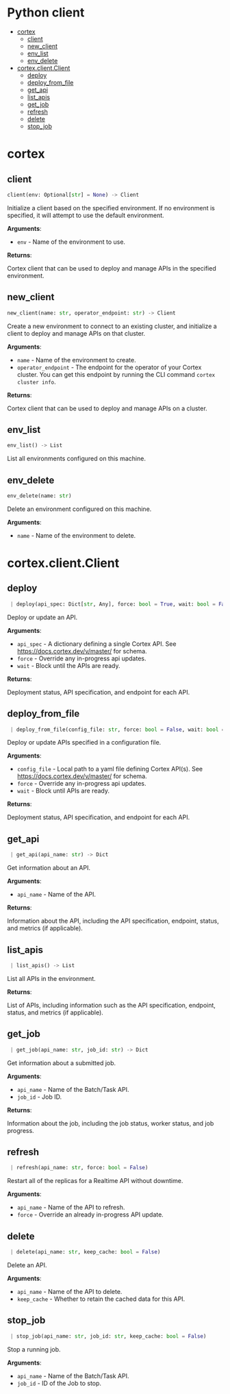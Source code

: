 # Python client

* [cortex](#cortex)
  * [client](#client)
  * [new\_client](#new_client)
  * [env\_list](#env_list)
  * [env\_delete](#env_delete)
* [cortex.client.Client](#cortex-client-client)
  * [deploy](#deploy)
  * [deploy\_from\_file](#deploy_from_file)
  * [get\_api](#get_api)
  * [list\_apis](#list_apis)
  * [get\_job](#get_job)
  * [refresh](#refresh)
  * [delete](#delete)
  * [stop\_job](#stop_job)

# cortex

## client

```python
client(env: Optional[str] = None) -> Client
```

Initialize a client based on the specified environment. If no environment is specified, it will attempt to use the default environment.

**Arguments**:

- `env` - Name of the environment to use.


**Returns**:

  Cortex client that can be used to deploy and manage APIs in the specified environment.

## new\_client

```python
new_client(name: str, operator_endpoint: str) -> Client
```

Create a new environment to connect to an existing cluster, and initialize a client to deploy and manage APIs on that cluster.

**Arguments**:

- `name` - Name of the environment to create.
- `operator_endpoint` - The endpoint for the operator of your Cortex cluster. You can get this endpoint by running the CLI command `cortex cluster info`.


**Returns**:

  Cortex client that can be used to deploy and manage APIs on a cluster.

## env\_list

```python
env_list() -> List
```

List all environments configured on this machine.

## env\_delete

```python
env_delete(name: str)
```

Delete an environment configured on this machine.

**Arguments**:

- `name` - Name of the environment to delete.

# cortex.client.Client

## deploy

<!-- CORTEX_VERSION_MINOR -->

```python
 | deploy(api_spec: Dict[str, Any], force: bool = True, wait: bool = False)
```

Deploy or update an API.

**Arguments**:

- `api_spec` - A dictionary defining a single Cortex API. See https://docs.cortex.dev/v/master/ for schema.
- `force` - Override any in-progress api updates.
- `wait` - Block until the APIs are ready.


**Returns**:

  Deployment status, API specification, and endpoint for each API.

## deploy\_from\_file

<!-- CORTEX_VERSION_MINOR -->

```python
 | deploy_from_file(config_file: str, force: bool = False, wait: bool = False) -> Dict
```

Deploy or update APIs specified in a configuration file.

**Arguments**:

- `config_file` - Local path to a yaml file defining Cortex API(s). See https://docs.cortex.dev/v/master/ for schema.
- `force` - Override any in-progress api updates.
- `wait` - Block until APIs are ready.


**Returns**:

  Deployment status, API specification, and endpoint for each API.

## get\_api

```python
 | get_api(api_name: str) -> Dict
```

Get information about an API.

**Arguments**:

- `api_name` - Name of the API.


**Returns**:

  Information about the API, including the API specification, endpoint, status, and metrics (if applicable).

## list\_apis

```python
 | list_apis() -> List
```

List all APIs in the environment.

**Returns**:

  List of APIs, including information such as the API specification, endpoint, status, and metrics (if applicable).

## get\_job

```python
 | get_job(api_name: str, job_id: str) -> Dict
```

Get information about a submitted job.

**Arguments**:

- `api_name` - Name of the Batch/Task API.
- `job_id` - Job ID.


**Returns**:

  Information about the job, including the job status, worker status, and job progress.

## refresh

```python
 | refresh(api_name: str, force: bool = False)
```

Restart all of the replicas for a Realtime API without downtime.

**Arguments**:

- `api_name` - Name of the API to refresh.
- `force` - Override an already in-progress API update.

## delete

```python
 | delete(api_name: str, keep_cache: bool = False)
```

Delete an API.

**Arguments**:

- `api_name` - Name of the API to delete.
- `keep_cache` - Whether to retain the cached data for this API.

## stop\_job

```python
 | stop_job(api_name: str, job_id: str, keep_cache: bool = False)
```

Stop a running job.

**Arguments**:

- `api_name` - Name of the Batch/Task API.
- `job_id` - ID of the Job to stop.

